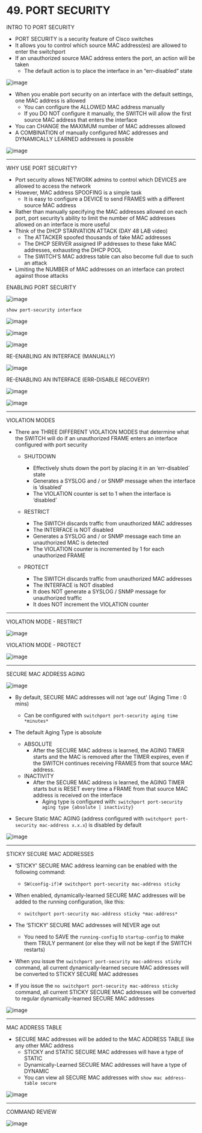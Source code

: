 # 49. PORT SECURITY

INTRO TO PORT SECURITY

- PORT SECURITY is a security feature of Cisco switches
- It allows you to control which source MAC address(es) are allowed to enter the switchport
- If an unauthorized source MAC address enters the port, an action will be taken
    - The default action is to place the interface in an “err-disabled” state

![image](https://github.com/psaumur/CCNA/assets/106411237/92f4ce9b-8fb4-4d57-b200-f41c7d5236ee)

- When you enable port security on an interface with the default settings, one MAC address is allowed
    - You can configure the ALLOWED MAC address manually
    - If you DO NOT configure it manually, the SWITCH will allow the first source MAC address that enters the interface
- You can CHANGE the MAXIMUM number of MAC addresses allowed
- A COMBINATION of manually configured MAC addresses and DYNAMICALLY LEARNED addresses is possible

![image](https://github.com/psaumur/CCNA/assets/106411237/0b6e8053-6819-4e02-ae28-4699a5c9c92d)

---

WHY USE PORT SECURITY?

- Port security allows NETWORK admins to control which DEVICES are allowed to access the network
- However, MAC address SPOOFING is a simple task
    - It is easy to configure a DEVICE to send FRAMES with a different source MAC address
- Rather than manually specifying the MAC addresses allowed on each port, port security’s ability to limit the number of MAC addresses allowed on an interface is more useful
- Think of the DHCP STARVATION ATTACK (DAY 48 LAB video)
    - The ATTACKER spoofed thousands of fake MAC addresses
    - The DHCP SERVER assigned IP addresses to these fake MAC addresses, exhausting the DHCP POOL
    - The SWITCH’S MAC address table can also become full due to such an attack
- Limiting the NUMBER of MAC addresses on an interface can protect against those attacks

ENABLING PORT SECURITY

![image](https://github.com/psaumur/CCNA/assets/106411237/b00765c2-f3a1-45be-8ed4-0a8dab68e43e)

`show port-security interface`

![image](https://github.com/psaumur/CCNA/assets/106411237/787959b1-ffad-451d-ac65-11ea9a99db2d)

![image](https://github.com/psaumur/CCNA/assets/106411237/9a6dd39d-130e-411b-be46-ecfe93420813)

![image](https://github.com/psaumur/CCNA/assets/106411237/f071f447-a6ef-4ee6-8a40-2bde94030993)

RE-ENABLING AN INTERFACE (MANUALLY)

![image](https://github.com/psaumur/CCNA/assets/106411237/706736d4-ee7c-42b2-b424-6cc30eb50905)

RE-ENABLING AN INTERFACE (ERR-DISABLE RECOVERY)

![image](https://github.com/psaumur/CCNA/assets/106411237/6eb0d808-a989-4261-9b39-1ac9e1bf1460)

![image](https://github.com/psaumur/CCNA/assets/106411237/41d54ef0-7391-473e-9b51-87f44b9e3f3c)

---

VIOLATION MODES

- There are THREE DIFFERENT VIOLATION MODES that determine what the SWITCH will do if an unauthorized FRAME enters an interface configured with port security
    - SHUTDOWN
        - Effectively shuts down the port by placing it in an ‘err-disabled` state
        - Generates a SYSLOG and / or SNMP message when the interface is ‘disabled’
        - The VIOLATION counter is set to 1 when the interface is ‘disabled’
    - RESTRICT
        - The SWITCH discards traffic from unauthorized MAC addresses
        - The INTERFACE is NOT disabled
        - Generates a SYSLOG and / or SNMP message each time an unauthorized MAC is detected
        - The VIOLATION counter is incremented by 1 for each unauthorized FRAME
    
    - PROTECT
        - The SWITCH discards traffic from unauthorized MAC addresses
        - The INTERFACE is NOT disabled
        - It does NOT generate a SYSLOG / SNMP message for unauthorized traffic
        - It does NOT increment the VIOLATION counter
    
---

VIOLATION MODE - RESTRICT

![image](https://github.com/psaumur/CCNA/assets/106411237/819f00b9-9694-442d-8459-8018f4277e45)


VIOLATION MODE - PROTECT

![image](https://github.com/psaumur/CCNA/assets/106411237/20d17f97-056e-4e76-8566-bb49c10bb9e1)

---

SECURE MAC ADDRESS AGING

![image](https://github.com/psaumur/CCNA/assets/106411237/4454fedf-f942-4b0d-9b6f-074765de653d)

- By default, SECURE MAC addresses will not ‘age out’ (Aging Time : 0 mins)
    - Can be configured with `switchport port-security aging time *minutes*`

- The default Aging Type is absolute
    - ABSOLUTE
        - After the SECURE MAC address is learned, the AGING TIMER starts and the MAC is removed after the TIMER expires, even if the SWITCH continues receiving FRAMES from that source MAC address.
    - INACTIVITY
        - After the SECURE MAC address is learned, the AGING TIMER starts but is RESET every time a FRAME from that source MAC address is received on the interface
            - Aging type is configured with:  `switchport port-security aging type {absolute | inactivity}`
- Secure Static MAC AGING (address configured with `switchport port-security mac-address x.x.x`) is disabled by default

![image](https://github.com/psaumur/CCNA/assets/106411237/93f11517-9d97-4e52-89ad-a0e590bca702)

---

STICKY SECURE MAC ADDRESSES 

- ‘STICKY’ SECURE MAC address learning can be enabled with the following command:
    - `SW(config-if)# switchport port-security mac-address sticky`

- When enabled, dynamically-learned SECURE MAC addresses will be added to the running configuration, like this:
    - `switchport port-security mac-address sticky *mac-address*`

- The ‘STICKY’ SECURE MAC addresses will NEVER age out
    - You need to SAVE the `running-config` to `startup-config` to make them TRULY permanent (or else they will not be kept if the SWITCH restarts)
- When you issue the `switchport port-security mac-address sticky` command, all current dynamically-learned secure MAC addresses will be converted to STICKY SECURE MAC addresses
- If you issue the `no switchport port-security mac-address sticky` command, all current STICKY SECURE MAC addresses will be converted to regular dynamically-learned SECURE MAC addresses

![image](https://github.com/psaumur/CCNA/assets/106411237/10d591f9-334c-4e3b-889e-16030c36c445)

---

MAC ADDRESS TABLE

- SECURE MAC addresses will be added to the MAC ADDRESS TABLE like any other MAC address
    - STICKY and STATIC SECURE MAC addresses will have a type of STATIC
    - Dynamically-Learned SECURE MAC addresses will have a type of DYNAMIC
    - You can view all SECURE MAC addresses with `show mac address-table secure`
    

![image](https://github.com/psaumur/CCNA/assets/106411237/c9123729-541c-4363-ba19-d8e49f75c6c5)

---

COMMAND REVIEW

![image](https://github.com/psaumur/CCNA/assets/106411237/716ce91d-d1bb-4f12-a8fd-226b65f22569)
